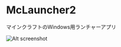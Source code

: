 McLauncher2
===========

マインクラフトのWindows用ランチャーアプリ  

![Alt screenshot](http://i.imgur.com/jfeQW.png)